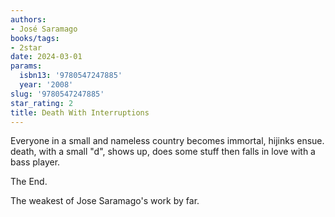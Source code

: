 ```yaml
---
authors:
- José Saramago
books/tags:
- 2star
date: 2024-03-01
params:
  isbn13: '9780547247885'
  year: '2008'
slug: '9780547247885'
star_rating: 2
title: Death With Interruptions
---
```


Everyone in a small and nameless country becomes immortal, hijinks ensue. death, with a small "d", shows up, does some stuff then falls in love with a bass player.

<!--more-->

The End.

The weakest of Jose Saramago's work by far.